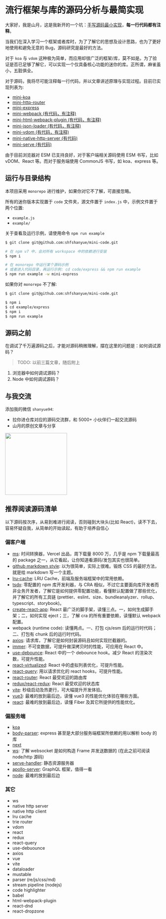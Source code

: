# 流行框架与库的源码分析与最简实现

大家好，我是山月，这是我新开的一个坑：[手写源码最小实现](https://github.com/shfshanyue/mini-code)，**每一行代码都有注释**。

当我们在深入学习一个框架或者库时，为了了解它的思想及设计思路，也为了更好地使用和避免无意的 Bug，源码研究是最好的方法。

对于 `koa` 与 `vdom` 这种极为简单，而应用却很广泛的框架/库，莫不如是。为了验证是否已足够了解它，可以实现一个仅具备核心功能的迷你的库。正所谓，麻雀虽小，五脏俱全。

对于源码，我将尽可能注释每一行代码，并以文章讲述原理与实现过程。目前已实现列表为:

+ [mini-koa](https://github.com/shfshanyue/mini-code/tree/master/code/koa)
+ [mini-http-router](https://github.com/shfshanyue/mini-code/tree/master/code/http-router)
+ [mini-express](https://github.com/shfshanyue/mini-code/tree/master/code/express)
+ [mini-webpack (有代码，有注释)](https://github.com/shfshanyue/mini-code/tree/master/code/bundle)
+ [mini-html-webpack-plugin (有代码，有注释)](https://github.com/shfshanyue/mini-code/tree/master/code/html-webpack-plugin)
+ [mini-json-loader (有代码，有注释)](https://github.com/shfshanyue/mini-code/tree/master/code/json-loader)
+ [mini-vdom (有代码，有注释)](https://github.com/shfshanyue/mini-code/tree/master/code/vdom)
+ [mini-native-http-server (有代码)](https://github.com/shfshanyue/mini-code/tree/master/code/native-http-server)
+ [mini-serve (有代码)](https://github.com/shfshanyue/mini-code/tree/master/code/serve)

由于目前浏览器对 ESM 已支持良好，对于客户端相关源码使用 ESM 书写，比如 vDOM、React 等。而对于服务端使用 CommonJS 书写，如 koa、express 等。

## 运行与目录结构

本项目采用 `monorepo` 进行维护，如果你对它不了解，可直接忽略。

所有的迷你版本实现置于 `code` 文件夹，源文件置于 `index.js` 中，示例文件置于两个位置:

+ `example.js`
+ `example/`

关于查看及运行示例，请使用命令 `npm run example`

``` bash
$ git clone git@github.com:shfshanyue/mini-code.git

# 在 npm v7 中，会对所有 workspace 中的依赖进行安装
$ npm i

# 在 monorepo 中运行某个源码示例
# 或者进入代码目录，再运行示例: cd code/express && npm run example
$ npm run example -w mini-express
```

如果你对 `monorepo` 不了解:

``` bash
$ git clone git@github.com:shfshanyue/mini-code.git

$ npm i
$ cd example/express
$ npm i
$ npm run example
```

## 源码之前

在调试了千万遍源码之后，才能对源码稍微理解，摆在这里的问题是：如何调试源码？

> TODO: 以前三篇文章，随后附上

1. 浏览器中如何调试源码？
1. Node 中如何调试源码？

## 与我交流

添加我的微信 `shanyue94`:

+ 拉你进仓库对应的源码交流群，和 5000+ 小伙伴们一起交流源码
+ 山月的原创文章与分享

<img src="https://shanyue.tech/wechat.jpeg" width="200">

## 推荐阅读源码清单

以下源码按次序，从易到难进行阅读，否则碰到大块头(比如 React)，读不下去，容易怀疑自我，从简单的开始读起，有助于培养自信心

### 偏客户端

+ [ms](https://github.com/vercel/ms): 时间转换器，Vercel 出品，周下载量 8000 万，几乎是 npm 下载量最高的 package 之一，从它看起，让你知道看源码/发包其实也很简单。
+ [github markdown style](): 以为很简单，实际上很难。锻炼 CSS 的最好方法，就是给 markdown 写一个主题。
+ [lru-cache](https://github.com/isaacs/node-lru-cache): LRU Cache，前端及服务端框架中的常用依赖。
+ [tsdx](https://github.com/formium/tsdx): 零配置的 npm 库开发利器，与 CRA 相似，不过它主要面向库开发者而非业务开发者，了解它是如何提供零配置功能，看懂默认配置做了那些优化，并了解它的所有工具链 (prettier、eslint、size、bundleanalyzer、rollup、typescript、storybook)。
+ [create-react-app](https://github.com/facebook/create-react-app): React 最广泛的脚手架，读懂三点。一，如何生成脚手架；二，如何实现 eject；三，了解 cra 的所有重要依赖，读懂默认 webpack 配置。
+ webpack (runtime code): 读懂两点。一、打包 cjs/esm 后的运行时代码；二、打包有 chunk 后的运行时代码。
+ [axios](https://github.com/axios/axios): 请求库，了解它是如何封装源码且如何实现拦截器的。
+ [immer](https://github.com/immerjs/immer): 不可变数据，可提升做深拷贝时的性能，可应用在 React 中。
+ [use-debounce](https://github.com/xnimorz/use-debounce): React 中的一个 debounce hook。减少 React 的渲染次数，可提升性能。
+ [react-virtualized](https://github.com/bvaughn/react-virtualized): React 中的虚拟列表优化，可提升性能。
+ [react-query](https://github.com/tannerlinsley/react-query): 用以请求优化的 react hooks，可提升性能。
+ [react-router](https://github.com/remix-run/react-router): React 最受欢迎的路由库
+ [redux/react-redux](https://github.com/reduxjs/redux): React 最受欢迎的状态库
+ [vite](https://github.com/vitejs/vite): 秒级启动及热更行，可大幅提升开发体验。
+ [vue3](https://github.com/vuejs/vue-next): 最难的放到最后边，读懂 vue3 的性能优化体验在哪些方面。
+ [react](https://github.com/facebook/react): 最难的放到最后边，读懂 Fiber 及其它所提供的性能优化。

### 偏服务端

+ [koa](https://github.com/koajs/koa)
+ [body-parser](https://github.com/stream-utils/raw-body): express 甚至是大部分服务端框架所依赖的用以解析 body 的库
+ [next](https://github.com/vercel/next.js)
+ [ws](https://github.com/websockets/ws): 了解 websocket 是如何构造 Frame 并发送数据的 (在此之前可阅读 node/http 源码)
+ [serve-handler](https://github.com/vercel/serve-handler): 静态资源服务器
+ [apollo-server](https://github.com/apollographql/apollo-server): GraphQL 框架，值得一看
+ [node](https://github.com/nodejs/node): 最难的放到最后边

### 其它

+ ws
+ native http server
+ native http client
+ lru cache
+ trie router
+ vdom
+ react
+ redux
+ react-query
+ use-debuounce
+ axios
+ vue
+ vite
+ dataloader
+ mustable
+ parser (re/js/css/md)
+ stream pipeline (nodejs)
+ code highlighter
+ babel
+ html-webpack-plugin
+ react-dnd
+ react-dropzone

